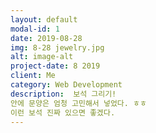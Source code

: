 ```yaml
---
layout: default
modal-id: 1
date: 2019-08-28
img: 8-28 jewelry.jpg
alt: image-alt
project-date: 8 2019
client: Me
category: Web Development
description:  보석 그리기!
안에 문양은 엄청 고민해서 넣었다. ㅎㅎ
이런 보석 진짜 있으면 좋겠다.
---
```

